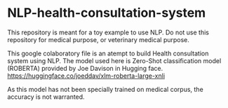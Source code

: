 # NLP-health-consultation-system
This repository is meant for a toy example to use NLP. 
Do not use this repository for medical purpose, or veterinary medical purpose.

This google colaboratory file is an atempt to build Health consultation system using NLP.
The model used here is Zero-Shot classification model (ROBERTA) provided by Joe Davison in Hugging face. 
https://huggingface.co/joeddav/xlm-roberta-large-xnli

As this model has not been specially trained on medical corpus, the accuracy is not warranted.


